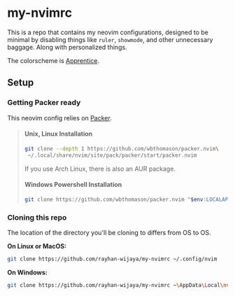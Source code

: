 # my-nvimrc

This is a repo that contains my neovim configurations, designed to be minimal
by disabling things like `ruler`, `showmode`, and other unnecessary baggage.
Along with personalized things.

The colorscheme is [Apprentice](https://github.com/romainl/Apprentice).

## Setup

### Getting Packer ready

This neovim config relies on
[Packer](https://github.com/wbthomason/packer.nvim).

> #### Unix, Linux Installation
> 
> ```bash
> git clone --depth 1 https://github.com/wbthomason/packer.nvim\
>  ~/.local/share/nvim/site/pack/packer/start/packer.nvim
> ```
> 
> If you use Arch Linux, there is also an AUR package.
> 
> #### Windows Powershell Installation
> 
> ```bash
> git clone https://github.com/wbthomason/packer.nvim "$env:LOCALAPPDATA\nvim-data\site\pack\packer\start\packer.nvim"
> ```

### Cloning this repo

The location of the directory you'll be cloning to differs from OS to OS.

**On Linux or MacOS:**

```bash
git clone https://github.com/rayhan-wijaya/my-nvimrc ~/.config/nvim
```

**On Windows:**

```bash
git clone https://github.com/rayhan-wijaya/my-nvimrc ~\AppData\Local\nvim
```
